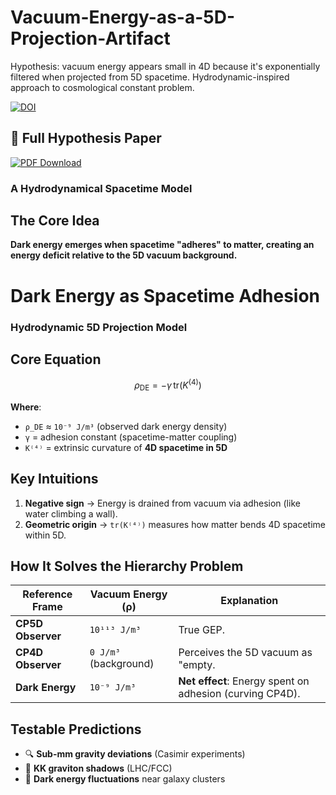 # Vacuum-Energy-as-a-5D-Projection-Artifact
Hypothesis: vacuum energy appears small in 4D because it's exponentially filtered when projected from 5D spacetime. Hydrodynamic-inspired approach to cosmological constant problem.

[![DOI](https://zenodo.org/badge/DOI/10.5281/zenodo.15814946.svg)](https://doi.org/10.5281/zenodo.15814946)

## 📄 Full Hypothesis Paper  

[![PDF Download](https://img.shields.io/badge/Download-PDF-blue?style=for-the-badge&logo=adobe-acrobat-reader)](https://github.com/ArkOkupski-WAT/Vacuum-Energy-as-a-5D-Projection-Artifact/raw/main/Vacuum_Energy_as_a_5D_Projection_Artifact.pdf)  

 
### A Hydrodynamical Spacetime Model  

## The Core Idea  
**Dark energy emerges when spacetime "adheres" to matter, creating an energy deficit relative to the 5D vacuum background.**  

# Dark Energy as Spacetime Adhesion  
### Hydrodynamic 5D Projection Model  

## Core Equation  
```math
\rho_{\text{DE}} = - \gamma \, \text{tr}(K^{(4)})
```  
**Where**:  
- `ρ_DE` ≈ `10⁻⁹ J/m³` (observed dark energy density)  
- `γ` = adhesion constant (spacetime-matter coupling)  
- `K⁽⁴⁾` = extrinsic curvature of **4D spacetime in 5D**  

## Key Intuitions  
1. **Negative sign** → Energy is drained from vacuum via adhesion (like water climbing a wall).  
2. **Geometric origin** → `tr(K⁽⁴⁾)` measures how matter bends 4D spacetime within 5D.  

## How It Solves the Hierarchy Problem  

| Reference Frame     | Vacuum Energy (ρ)    | Explanation                                                                 |
|---------------------|----------------------|-----------------------------------------------------------------------------|
| **CP5D Observer**   | `10¹¹³ J/m³`         | True GEP.             |
| **CP4D Observer**   | `0 J/m³` (background)| Perceives the 5D vacuum as "empty.                           |
| **Dark Energy**     | `10⁻⁹ J/m³`         | **Net effect**: Energy spent on adhesion (curving CP4D).    |

## Testable Predictions  
- 🔍 **Sub-mm gravity deviations** (Casimir experiments)  
- 🚀 **KK graviton shadows** (LHC/FCC)  
- 🌌 **Dark energy fluctuations** near galaxy clusters  
